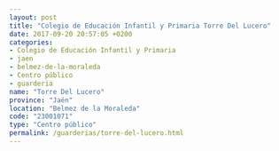 ```yaml
---
layout: post
title: "Colegio de Educación Infantil y Primaria Torre Del Lucero"
date: 2017-09-20 20:57:05 +0200
categories:
- Colegio de Educación Infantil y Primaria
- jaen
- belmez-de-la-moraleda
- Centro público
- guarderia
name: "Torre Del Lucero"
province: "Jaén"
location: "Belmez de la Moraleda"
code: "23001071"
type: "Centro público"
permalink: /guarderias/torre-del-lucero.html
---
```


